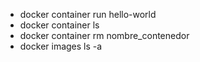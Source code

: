 - docker container run hello-world
- docker container ls
- docker container rm nombre_contenedor
- docker images ls -a
